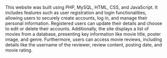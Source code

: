 This website was built using PHP, MySQL, HTML, CSS, and JavaScript. It includes features such as user registration and login functionalities, allowing users to securely create accounts, log in, and manage their personal information. Registered users can update their details and choose to edit or delete their accounts. Additionally, the site displays a list of movies from a database, presenting key information like movie title, poster image, and genre. Furthermore, users can access movie 
                        reviews, including details like the username of the reviewer, review content, posting date, and movie 
                        rating. 
